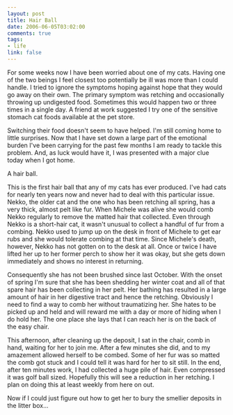 ```yaml
--- 
layout: post
title: Hair Ball
date: 2006-06-05T03:02:00
comments: true
tags:
- life
link: false
---
```

For some weeks now I have been worried about one of my cats. Having one of the  two beings I feel closest too potentially be ill was more than I could handle. I tried to ignore the symptoms hoping against hope that they would go away on their own. The primary symptom was retching and occasionally throwing up undigested food. Sometimes this would happen two or three times in a single day. A friend at work suggested I try one of the sensitive stomach cat foods available at the pet store.

Switching their food doesn't seem to have helped. I'm still coming home to little surprises. Now that I have set down a large part of the emotional burden I've been carrying for the past few months I am ready to tackle this problem. And, as luck would have it, I was presented with a major clue today when I got home.

A hair ball.

This is the first hair ball that any of my cats has ever produced. I've had cats for nearly ten years now and never had to deal with this particular issue. Nekko, the older cat and the one who has been retching all spring, has a very thick, almost pelt like fur. When Michele was alive she would comb Nekko regularly to remove the matted hair that collected. Even through Nekko is a short-hair cat, it wasn't unusual to collect a handful of fur from a combing. Nekko used to jump up on the desk in front of Michele to get ear rubs and she would tolerate combing at that time. Since Michele's death, however, Nekko has not gotten on to the desk at all. Once or twice I have lifted her up to her former perch to show her it was okay, but she gets down immediately and shows no interest in returning.

Consequently she has not been brushed since last October. With the onset of spring I'm sure that she has been shedding her winter coat and all of that spare hair has been collecting in her pelt. Her bathing has resulted in a large amount of hair in her digestive tract and hence the retching. Obviously I need to find a way to comb her without traumatizing her. She hates to be picked up and held and will reward me with a day or more of hiding when I do hold her. The one place she lays that I can reach her is on the back of the easy chair.

This afternoon, after cleaning up the deposit, I sat in the chair, comb in hand, waiting for her to join me. After a few minutes she did, and to my amazement allowed herself to be combed. Some of her fur was so matted the comb got stuck and I could tell it was hard for her to sit still. In the end, after ten minutes work, I had collected a huge pile of hair. Even compressed it was golf ball sized. Hopefully this will see a reduction in her retching. I plan on doing this at least weekly from here on out.

Now if I could just figure out how to get her to bury the smellier deposits in the litter box...
